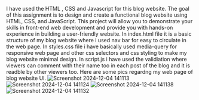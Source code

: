 I have used the HTML , CSS and Javascript for this blog website.
The goal of this assignment is to design and create a functional blog website using HTML, CSS,
and JavaScript. This project will allow you to demonstrate your skills in front-end web
development and provide you with hands-on experience in building a user-friendly website.
In index.html file it is a basic structure of my blog website where i used nav bar for easy to circulate in the web page. 
In styles.css file i have basically used media-query for responsive web page and other css selectors and css styling to make my blog website minimal design.
In script.js i have used the validiation where viewers can comment with their name too in each post of the blog and it is readble by other viewers too.
Here are some pics regardng my web page of blog website UI.
![Screenshot 2024-12-04 141113](https://github.com/user-attachments/assets/bd62d1b5-3417-4cc2-a777-d7ca985c1365)
![Screenshot 2024-12-04 141124](https://github.com/user-attachments/assets/d66090cb-ee61-4c2b-bf3b-e9eea2d76c76)
![Screenshot 2024-12-04 141138](https://github.com/user-attachments/assets/094c902f-8d5a-4890-869b-b524d86e210b)
![Screenshot 2024-12-04 141132](https://github.com/user-attachments/assets/0b7af22e-e697-4532-a1c7-b083fa43cfc0)
